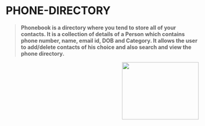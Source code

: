 # PHONE-DIRECTORY
> **Phonebook is a directory where you tend to store all of your contacts.
It is a collection of details of a Person which contains phone number, name, email id, DOB and Category.
It allows the user to add/delete contacts of his choice and also search and view the phone directory.**

<img align='right' src="https://github.com/Sohoxic/PHONE-DIRECTORY" height="150" width="200">

